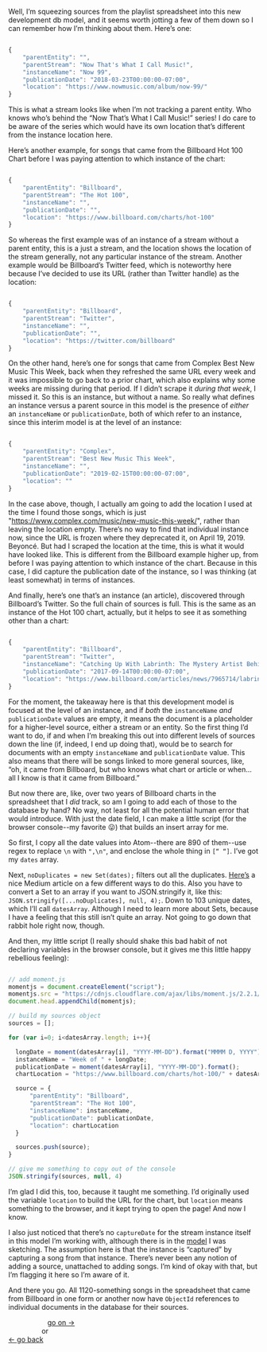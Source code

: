 Well, I’m squeezing sources from the playlist spreadsheet into this new development db model, and it seems worth jotting a few of them down so I can remember how I’m thinking about them. Here’s one:

```Javascript

{
    "parentEntity": "",
    "parentStream": "Now That's What I Call Music!",
    "instanceName": "Now 99",
    "publicationDate": "2018-03-23T00:00:00-07:00",
    "location": "https://www.nowmusic.com/album/now-99/"
}


```

This is what a stream looks like when I’m not tracking a parent entity. Who knows who’s behind the “Now That’s What I Call Music!” series! I do care to be aware of the series which would have its own location that’s different from the instance location here.

Here’s another example, for songs that came from the Billboard Hot 100 Chart before I was paying attention to which instance of the chart:

```Javascript

{
    "parentEntity": "Billboard",
    "parentStream": "The Hot 100",
    "instanceName": "",
    "publicationDate": "",
    "location": "https://www.billboard.com/charts/hot-100"
}

```

So whereas the first example was of an instance of a stream without a parent entity, this is a just a stream, and the location shows the location of the stream generally, not any particular instance of the stream. Another example would be Billboard’s Twitter feed, which is noteworthy here because I’ve decided to use its URL (rather than Twitter handle) as the location:

```Javascript

{
    "parentEntity": "Billboard",
    "parentStream": "Twitter",
    "instanceName": "",
    "publicationDate": "",
    "location": "https://twitter.com/billboard"
}

```

On the other hand, here’s one for songs that came from Complex Best New Music This Week, back when they refreshed the same URL every week and it was impossible to go back to a prior chart, which also explains why some weeks are missing during that period. If I didn’t scrape it *during that week*, I missed it. So this is an instance, but without a name. So really what defines an instance versus a parent source in this model is the presence of *either* an `instanceName` or `publicationDate`, both of which refer to an instance, since this interim model is at the level of an instance:

```Javascript

{
    "parentEntity": "Complex",
    "parentStream": "Best New Music This Week",
    "instanceName": "",
    "publicationDate": "2019-02-15T00:00:00-07:00",
    "location": ""
}

```

In the case above, though, I actually am going to add the location I used at the time I found those songs, which is just "https://www.complex.com/music/new-music-this-week/", rather than leaving the location empty. There’s no way to find that individual instance now, since the URL is frozen where they deprecated it, on April 19, 2019. Beyoncé. But had I scraped the location at the time, this is what it would have looked like. This is different from the Billboard example higher up, from before I was paying attention to which instance of the chart. Because in this case, I did capture the publication date of the instance, so I was thinking (at least somewhat) in terms of instances.

And finally, here’s one that’s an instance (an article), discovered through Billboard’s Twitter. So the full chain of sources is full. This is the same as an instance of the Hot 100 chart, actually, but it helps to see it as something other than a chart:

```Javascript

{
    "parentEntity": "Billboard",
    "parentStream": "Twitter",
    "instanceName": "Catching Up With Labrinth: The Mystery Artist Behind Apple Watch Commercial's Viral Song",
    "publicationDate": "2017-09-14T00:00:00-07:00",
    "location": "https://www.billboard.com/articles/news/7965714/labrinth-apple-watch-commercials-artist-song-interview"
}

```

For the moment, the takeaway here is that this development model is focused at the level of an instance, and if *both* the `instanceName` *and* `publicationDate` values are empty, it means the document is a placeholder for a higher-level source, either a stream or an entity. So the first thing I’d want to do, if and when I’m breaking this out into different levels of sources down the line (if, indeed, I end up doing that), would be to search for documents with an empty `instanceName` and `publicationDate` value. This also means that there will be songs linked to more general sources, like, “oh, it came from Billboard, but who knows what chart or article or when… all I know is that it came from Billboard.”

But now there are, like, over two years of Billboard charts in the spreadsheet that I *did* track, so am I going to add each of those to the database by hand? No way, not least for all the potential human error that would introduce. With just the date field, I can make a little script (for the browser console--my favorite :stuck_out_tongue:) that builds an insert array for me.

So first, I copy all the date values into Atom--there are 890 of them--use regex to replace `\n` with `",\n"`, and enclose the whole thing in `[“ “]`. I’ve got my `dates` array.

Next, `noDuplicates = new Set(dates);` filters out all the duplicates. [Here’s](https://medium.com/dailyjs/how-to-remove-array-duplicates-in-es6-5daa8789641c) a nice Medium article on a few different ways to do this. Also you have to convert a Set to an array if you want to JSON.stringify it, like this: `JSON.stringify([...noDuplicates], null, 4);`. Down to 103 unique dates, which I’ll call `datesArray`. Although I need to learn more about Sets, because I have a feeling that this still isn’t quite an array. Not going to go down that rabbit hole right now, though.

And then, my little script (I really should shake this bad habit of not declaring variables in the browser console, but it gives me this little happy rebellious feeling):

```Javascript

// add moment.js
momentjs = document.createElement("script");
momentjs.src = "https://cdnjs.cloudflare.com/ajax/libs/moment.js/2.2.1/moment.min.js";
document.head.appendChild(momentjs);

// build my sources object
sources = [];

for (var i=0; i<datesArray.length; i++){

  longDate = moment(datesArray[i], "YYYY-MM-DD").format("MMMM D, YYYY")
  instanceName = "Week of " + longDate;
  publicationDate = moment(datesArray[i], "YYYY-MM-DD").format();
  chartLocation = "https://www.billboard.com/charts/hot-100/" + datesArray[i];

  source = {
      "parentEntity": "Billboard",
      "parentStream": "The Hot 100",
      "instanceName": instanceName,
      "publicationDate": publicationDate,
      "location": chartLocation
  }

  sources.push(source);
}

// give me something to copy out of the console
JSON.stringify(sources, null, 4)

```

I’m glad I did this, too, because it taught me something. I’d originally used the variable `location` to build the URL for the chart, but `location` means something to the browser, and it kept trying to open the page! And now I know.

I also just noticed that there’s no `captureDate` for the stream instance itself in this model I’m working with, although there is in the [model](https://github.com/davidforrest/Data-model/blob/master/models/streamInstance.js) I was sketching. The assumption here is that the instance is “captured” by capturing a song from that instance. There’s never been any notion of adding a source, unattached to adding songs. I’m kind of okay with that, but I’m flagging it here so I’m aware of it.

And there you go. All 1120-something songs in the spreadsheet that came from Billboard in one form or another now have `ObjectId` references to individual documents in the database for their sources.


&nbsp;&nbsp;&nbsp;&nbsp;&nbsp;&nbsp;&nbsp;&nbsp;&nbsp;&nbsp;&nbsp;&nbsp;&nbsp;&nbsp;&nbsp;&nbsp;&nbsp;&nbsp;&nbsp; [go on →](2020-05-07-more-interim-source-examples.md)\
&nbsp;&nbsp;&nbsp;&nbsp;&nbsp;&nbsp;&nbsp;&nbsp;&nbsp;&nbsp;&nbsp;&nbsp;&nbsp;&nbsp;&nbsp;&nbsp; or\
[← go back](2020-05-05-new-music-tuesday.md)
